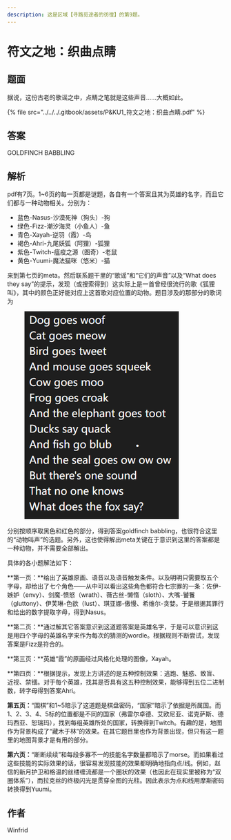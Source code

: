 ```yaml
---
description: 这是区域【寻路觅途者的彷徨】的第9题。
---
```


# 符文之地：织曲点睛

## 题面

据说，这份古老的歌谣之中，点睛之笔就是这些声音……大概如此。

{% file src="../../../.gitbook/assets/P&KU1_符文之地：织曲点睛.pdf" %}

## 答案

GOLDFINCH BABBLING

## 解析

pdf有7页。1\~6页的每一页都是谜题，各自有一个答案且其为英雄的名字，而且它们都与一种动物相关。分别为：

* 蓝色-Nasus-沙漠死神（狗头）-狗
* 绿色-Fizz-潮汐海灵（小鱼人）-鱼
* 青色-Xayah-逆羽（霞）-鸟
* 褐色-Ahri-九尾妖狐（阿狸）-狐狸
* 紫色-Twitch-瘟疫之源（图奇）-老鼠
* 黄色-Yuumi-魔法猫咪（悠米）-猫

来到第七页的meta。然后联系题干里的“歌谣”和“它们的声音”以及“What does they say”的提示，发现（或搜索得到）这实际上是一首曾经很流行的歌《狐狸叫》，其中的颜色正好能对应上这首歌对应位置的动物。题目涉及的那部分的歌词为

<figure><img src="../../../.gitbook/assets/image (27).png" alt=""><figcaption></figcaption></figure>

分别按顺序取黑色和红色的部分，得到答案goldfinch babbling，也很符合这里的“动物叫声”的选题。另外，这也使得解出meta关键在于意识到这里的答案都是一种动物，并不需要全部解出。

具体的各小题解法如下：

**第一页：**给出了英雄原画、语音以及语音触发条件。以及明明只需要取五个字母，却给出了七个角色——从中可以看出这些角色都符合七宗罪的一条：佐伊-嫉妒（envy）、剑魔-愤怒（wrath）、薇古丝-懒惰（sloth）、大嘴-饕餮（gluttony）、伊芙琳-色欲（lust）、琪亚娜-傲慢、希维尔-贪婪。于是根据其罪行和给出的数字提取字母，得到Nasus。

**第二页：**通过解其它答案意识到这道题答案是英雄名字，于是可以意识到这是用四个字母的英雄名字来作为每次的猜测的wordle。根据规则不断尝试，发现答案是Fizz是符合的。

**第三页：**英雄“霞”的原画经过风格化处理的图像，Xayah。

**第四页：**根据提示，发现上方讲述的是五种控制效果：逃跑、魅惑、致盲、近视、禁锢。对于每个英雄，找其是否具有这五种控制效果，能够得到五位二进制数，转字母得到答案Ahri。

**第五页：**“围棋”和1\~5暗示了这道题是棋盘密码，“国家”暗示了依据是所属国。而1、2、3、4、5标的位置都是不同的国家（弗雷尔卓德、艾欧尼亚、诺克萨斯、德玛西亚、恕瑞玛），找到每组英雄所处的国家，转换得到Twitch。有趣的是，地图作为背景构成了“藏木于林”的效果。在其它题目里也作为背景出现，但只有这一题里的地图背景才是有用的部分。

**第六页：**“断断续续”和每段多寡不一的技能名字数量都暗示了morse。而如果看过这些技能的实际效果的话，很容易发现技能的效果都明确地指向点/线。例如，赵信的新月护卫和格温的丝缕缠流都是一个圈状的效果（也因此在现实里被称为“双圈体系”），而拉克丝的终极闪光是贯穿全图的光柱。因此表示为点和线用摩斯密码转换得到Yuumi。

## 作者

Winfrid
